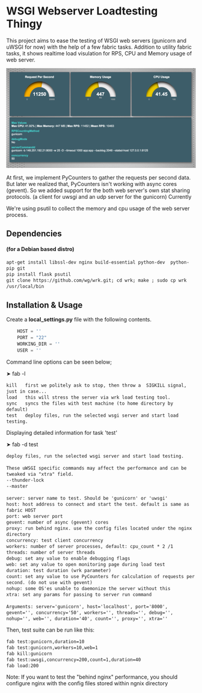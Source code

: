 # WSGI Webserver Loadtesting Thingy

This project aims to ease the testing of WSGI web servers (gunicorn and uWSGI for now) with the help of a few fabric tasks.
Addition to utility fabric tasks, it shows realtime load visulation for RPS, CPU and Memory usage of web server.

![](https://raw.githubusercontent.com/zetaops/loadtests/master/blog/webui1.png)

At first, we implement PyCounters to gather the requests per second data. But later we realized that, PyCounters isn't
working with async cores (gevent). So we added support for the both web server's own stat sharing protocols. (a client for uwsgi and an udp server for the gunicorn)
Currently 

We're using psutil to collect the memory and cpu usage of the web server process.


## Dependencies
#### (for a Debian based distro)
    apt-get install libssl-dev nginx build-essential python-dev  python-pip git
    pip install flask psutil
    git clone https://github.com/wg/wrk.git; cd wrk; make ; sudo cp wrk /usr/local/bin


## Installation & Usage
Create a __local_settings.py__ file with the following contents.
```python
    HOST = ''
    PORT = "22"
    WORKING_DIR = ''
    USER = ''
```

Command line options can be seen below;


➤ fab -l

    kill   first we politely ask to stop, then throw a  SIGKILL signal, just in case...
    load   this will stress the server via wrk load testing tool.
    sync   syncs the files with test machine (to home directory by default)
    test   deploy files, run the selected wsgi server and start load testing.


Displaying detailed information for task 'test'


➤ fab -d test

    deploy files, run the selected wsgi server and start load testing.

    These uWSGI specific commands may affect the performance and can be tweaked via "xtra" field.
    --thunder-lock
    --master

    server: server name to test. Should be 'gunicorn' or 'uwsgi'
    host: host address to connect and start the test. default is same as fabric HOST
    port: web server port
    gevent: number of async (gevent) cores
    proxy: run behind nginx. use the config files located under the nginx directory
    concurrency: test client concurrency
    workers: number of server processes, default: cpu_count * 2 /1
    threads: number of server threads
    debug: set any value to enable debugging flags
    web: set any value to open monitoring page during load test
    duration: test duration (wrk parameter)
    count: set any value to use PyCounters for calculation of requests per second. (do not use with gevent)
    nohup: some OS'es unable to daemonize the server without this
    xtra: set any params for passing to server run command

    Arguments: server='gunicorn', host='localhost', port='8000', gevent='', concurrency='50', workers='', threads='', debug='', nohup='', web='', duration='40', count='', proxy='', xtra=''


Then, test suite can be run like this: 

    fab test:gunicorn,duration=10
    fab test:gunicorn,workers=10,web=1
    fab kill:gunicorn
    fab test:uwsgi,concurrency=200,count=1,duration=40
    fab load:200


Note: If you want to test the "behind nginx" performance, you should configure nginx with the config files stored within ngnix directory
